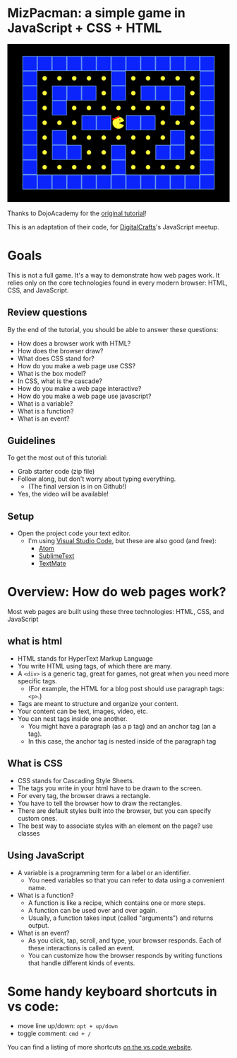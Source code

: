 # MizPacman: a simple game in JavaScript + CSS + HTML

<img src="screenshot.png" alt="">

Thanks to DojoAcademy for the [original tutorial](https://www.twitch.tv/videos/160904036)!

This is an adaptation of their code, for [DigitalCrafts](https://www.digitalcrafts.com/)'s JavaScript meetup.


# Goals

This is not a full game. It's a way to demonstrate how web pages work.
It relies only on the core technologies found in every modern browser: HTML, CSS, and JavaScript.

## Review questions

By the end of the tutorial, you should be able to answer these questions:

- How does a browser work with HTML?
- How does the browser draw?
- What does CSS stand for?
- How do you make a web page use CSS?
- What is the box model?
- In CSS, what is the cascade?
- How do you make a web page interactive?
- How do you make a web page use javascript?
- What is a variable?
- What is a function?
- What is an event?

## Guidelines

To get the most out of this tutorial:

- Grab starter code (zip file)
- Follow along, but don't worry about typing everything.
  - (The final version is in on Github!)
- Yes, the video will be available!

## Setup

- Open the project code your text editor.
  - I'm using [Visual Studio Code](https://code.visualstudio.com/), but these are also good (and free):
    - [Atom](https://atom.io/)
    - [SublimeText](https://www.sublimetext.com/)
    - [TextMate](https://macromates.com/)

# Overview: How do web pages work?

Most web pages are built using these three technologies: HTML, CSS, and JavaScript

## what is html

- HTML stands for HyperText Markup Language
- You write HTML using tags, of which there are many.
- A `<div>` is a generic tag, great for games, not great when you need more specific tags.
  - (For example, the HTML for a blog post should use paragraph tags: `<p>`.)
- Tags are meant to structure and organize your content.
- Your content can be text, images, video, etc.
- You can nest tags inside one another.
  - You might have a paragraph (as a p tag) and an anchor tag (an a tag).
  - In this case, the anchor tag is nested inside of the paragraph tag

## What is CSS

- CSS stands for Cascading Style Sheets.
- The tags you write in your html have to be drawn to the screen.
- For every tag, the browser draws a rectangle.
- You have to tell the browser how to draw the rectangles.
- There are default styles built into the browser, but you can specify custom ones.
- The best way to associate styles with an element on the page? use classes

## Using JavaScript

- A variable is a programming term for a label or an identifier.
  - You need variables so that you can refer to data using a convenient name.
- What is a function?
  - A function is like a recipe, which contains one or more steps.
  - A function can be used over and over again.
  - Usually, a function takes input (called "arguments") and returns output.
- What is an event?
  - As you click, tap, scroll, and type, your browser responds. Each of these interactions is called an event.
  - You can customize how the browser responds by writing functions that handle different kinds of events.

# Some handy keyboard shortcuts in vs code:

- move line up/down: `opt + up/down`
- toggle comment: `cmd + /`

You can find a listing of more shortcuts [on the vs code website](https://code.visualstudio.com/docs/getstarted/keybindings).

